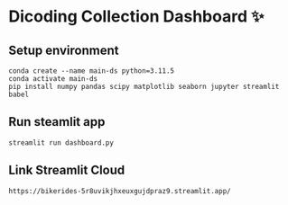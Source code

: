 # Dicoding Collection Dashboard ✨

## Setup environment

```
conda create --name main-ds python=3.11.5
conda activate main-ds
pip install numpy pandas scipy matplotlib seaborn jupyter streamlit babel
```

## Run steamlit app

```
streamlit run dashboard.py
```

## Link Streamlit Cloud

```
https://bikerides-5r8uvikjhxeuxgujdpraz9.streamlit.app/
```
